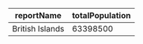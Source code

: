 | reportName | totalPopulation |
| --- | --- |
| British Islands | 63398500 | 0 | 0 | 0.0% | 0.0% |
